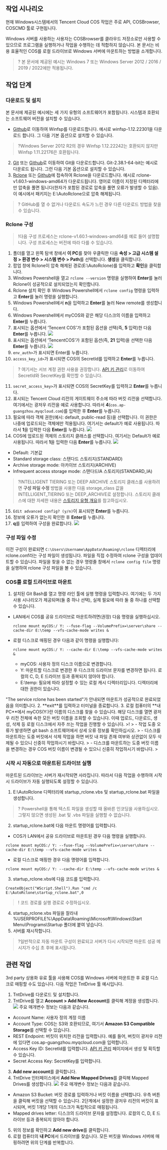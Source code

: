 ## 작업 시나리오
현재 Windows시스템에서의 Tencent Cloud COS 작업은 주로 API, COSBrowser, COSCMD 툴로 구현됩니다.

Windows 서버를 사용하는 사용자는 COSBrowser를 클라우드 저장소로만 사용할 수 있으므로 프로그램을 실행하거나 작업을 수행하는 데 적합하지 않습니다. 본 문서는 비용 효율적인 COS를 로컬 드라이브로 Windows 서버에 마운트하는 방법을 소개합니다.

>? 본 문서에 제공된 예시는 Windows 7 또는 Windows Server 2012 / 2016 / 2019 / 2022에만 적용됩니다.
>

## 작업 단계
### 다운로드 및 설치

본 문서에 제공된 예시에는 세 가지 유형의 소프트웨어가 포함됩니다. 시스템과 호환되는 소프트웨어 버전을 설치할 수 있습니다.
- [Github](https://github.com/billziss-gh/winfsp/releases)로 이동하여 Winfsp를 다운로드합니다.
예시로 winfsp-1.12.22301을 다운로드 합니다. 그 다음 기본 옵션으로 설치할 수 있습니다.
>?Windows Server 2012 R2의 경우 Winfsp 1.12.22242는 호환되지 않지만 Winfsp 1.11.22176은 호환됩니다.
2. [Git](https://gitforwindows.org/) 또는 [Github](https://github.com/git-for-windows/git/releases/)로 이동하여 Git을 다운로드합니다.
Git-2.38.1-64-bit는 예시로 다운로드 됩니다. 그런 다음 기본 옵션으로 설치할 수 있습니다.
3. [Rclone](https://rclone.org/downloads/) 또는 [Github](https://github.com/rclone/rclone/releases)에 접속하여 Rclone을 다운로드합니다.
예시로 rclone-v1.60.1-windows-amd64가 다운로드됩니다. 영어로 이름이 지정된 디렉터리에만 압축을 풀면 됩니다(한자가 포함된 경로로 압축을 풀면 오류가 발생할 수 있음). 이 예시에서 패키지는 E:\AutoRclone으로 압축 해제됩니다.

>? GitHub를 열 수 없거나 다운로드 속도가 느린 경우 다른 다운로드 방법을 찾을 수 있습니다.
>

### Rclone 구성

>!다음 구성 프로세스는 rclone-v1.60.1-windows-amd64를 예로 들어 설명합니다. 구성 프로세스는 버전에 따라 다를 수 있습니다.


1. 폴더를 열고 왼쪽 탐색 창에서 **이 PC**를 찾아 우클릭한 다음 **속성 > 고급 시스템 설정 > 환경 변수 > 시스템 변수 > Path**를 선택합니다. **생성**을 클릭합니다.
2. 팝업 창에 Rclone이 압축 해제된 경로(E:\AutoRclone)를 입력하고 **확인**을 클릭합니다.
3. Windows Powershell을 열고 `rclone --version` 명령을 실행하여 **Enter**를 눌러 Rclone이 성공적으로 설치되었는지 확인합니다.
4. Rclone 설치 확인 후 Windows Powershell에서 `rclone config` 명령을 입력하고 **Enter**를 눌러 명령을 실행합니다.
5. Windows Powershell에서 **n**을 입력하고 **Enter**를 눌러 New remote를 생성합니다.
6. Windows Powershell에서 myCOS와 같은 해당 디스크의 이름을 입력하고 **Enter**를 누릅니다.
7. 표시되는 옵션에서 ‘Tencent COS’가 포함된 옵션을 선택(즉, **5** 입력)한 다음 **Enter**를 누릅니다.
![](https://qcloudimg.tencent-cloud.cn/raw/edd4b224879b2c854c9a32167d3f2aaa.png)
8. 표시되는 옵션에서 ‘TencentCOS’가 포함된 옵션(즉, **21** 입력)을 선택한 다음 **Enter**를 누릅니다.
![](https://qcloudimg.tencent-cloud.cn/raw/c7ada8335827fff90078628f05927141.png)
9. `env_auth>`가 표시되면 Enter를 누릅니다.
10. `access_key_id>`가 표시되면 COS의 SecretId를 입력하고 **Enter**를 누릅니다.
>? 여기서는 서브 계정 권한 사용을 권장합니다. [API 키 관리](https://console.cloud.tencent.com/cam/capi)로 이동하여 SecretId와 SecretKey를 확인할 수 있습니다.
>
11. `secret_access_key>`가 표시되면 COS의 SecretKey를 입력하고 **Enter**를 누릅니다.
12. 표시되는 Tencent Cloud 리전의 게이트웨이 주소에 따라 버킷 리전을 선택합니다.
여기에서는 광저우 리전을 예로 사용합니다. 따라서 **4**(`cos.ap-guangzhou.myqcloud.com`)를 입력한 후 **Enter**를 누릅니다.
13. 필요에 따라 객체 권한(예시: default, public-read 등)을 선택합니다. 이 권한은 나중에 업로드되는 객체에만 적용됩니다. 여기서는 default가 예로 사용됩니다. 따라서 **1**을 입력한 다음 **Enter**를 누릅니다.
![](https://qcloudimg.tencent-cloud.cn/raw/7756d7599713939368c6bb42cd075d07.png)
15. COS에 업로드된 객체의 스토리지 클래스를 선택합니다. 여기서는 Default가 예로 사용됩니다. 따라서 **1**을 입력한 다음 **Enter**를 누릅니다.
![](https://qcloudimg.tencent-cloud.cn/raw/48e7f6c7d65d13d9fdde690e819bad6c.png)
 - Default: 기본값
 - Standard storage class: 스탠다드 스토리지(STANDARD)
 - Archive storage mode: 아카이브 스토리지(ARCHIVE)
 - Infrequent access storage mode: 스탠다드IA 스토리지(STANDARD_IA)
>?INTELLIGENT TIERING 또는 DEEP ARCHIVE 스토리지 클래스를 사용하려면 **구성 파일 수정** 방법을 사용한 다음 storage_class 값을 INTELLIGENT_TIERING 또는 DEEP_ARCHIVE로 설정합니다. 스토리지 클래스에 대한 자세한 내용은 [스토리지 유형 개요](https://intl.cloud.tencent.com/document/product/436/30925)를 참고하십시오.
>
15. `Edit advanced config? (y/n)`이 표시되면 **Enter**를 누릅니다.
16. 정보에 오류가 없는지 확인한 후 **Enter**를 누릅니다.
17. **q**를 입력하여 구성을 완료합니다.
![](https://qcloudimg.tencent-cloud.cn/raw/9cd97c7d75b1b9cfd42a244c03d00fff.png)

### 구성 파일 수정

이전 구성이 완료되면 `C:\Users\Username\AppData\Roaming\rclone` 디렉터리에 rclone.conf라는 구성 파일이 생성됩니다. 파일을 직접 수정하여 rclone 구성을 업데이트할 수 있습니다. 파일을 찾을 수 없는 경우 명령줄 창에서 `rclone config file` 명령을 실행하여 rclone 구성 파일을 볼 수 있습니다.


### COS를 로컬 드라이브로 마운트

1. 설치된 Git Bash를 열고 명령 라인 툴에 실행 명령을 입력합니다. 여기에는 두 가지 사용 시나리오가 제공되며(둘 중 하나 선택), 실제 필요에 따라 둘 중 하나를 선택할 수 있습니다.
<ul>
<li>LAN에서 COS를 공유 드라이브로 마운트하려면(권장) 다음 명령을 실행하십시오.
<pre>
<code class="language-plaintext">rclone mount myCOS:/ Y: --fuse-flag --VolumePrefix=\server\share --cache-dir E:\temp --vfs-cache-mode writes &amp;</code>
</pre>
</li>
<li>로컬 디스크로 매핑된 경우 다음과 같이 명령을 실행합니다:
<pre>
<code class="language-plaintext">rclone mount myCOS:/ Y: --cache-dir E:\temp --vfs-cache-mode writes &</code>
</pre>
	<ul>
		<li>myCOS: 사용자 정의 디스크 이름으로 변경합니다.</li>
		<li>Y: 마운트할 디스크로 변경한 후 디스크의 드라이브 문자를 변경하면 됩니다. 로컬의 C, D, E 드라이브 등과 중복되지 않아야 합니다.</li>
		<li>E:\temp: 필요에 따라 설정할 수 있는 로컬 캐시 디렉터리입니다. 디렉터리에 대한 권한이 있습니다.</li>
	</ul>
</li>
</ul>
"The service rclone has been started"가 안내되면 마운트가 성공적으로 완료되었음을 의미합니다.
2. **exit**를 입력하고 터미널을 종료합니다.
3. 로컬 컴퓨터의 **내 PC**에서 myCOS(Y:)란 이름의 디스크를 찾을 수 있습니다.
해당 디스크를 열면 광저우 리전 전체에 속한 모든 버킷 이름을 조회할 수 있습니다. 이때 업로드, 다운로드, 생성, 삭제 등 로컬 디스크에서 자주 쓰는 작업을 진행할 수 있습니다.
>!
> - 작업 도중 오류가 발생하면 git bash 소프트웨어에서 상세 오류 정보를 확인하십시오.
> - 디스크를 마운트하는 도중 버킷에서 삭제 작업을 하면 버킷 내 파일 존재 여부와 상관없이 모두 삭제될 수 있으니 신중히 작업하시기 바랍니다.
> - 디스크를 마운트하는 도중 버킷 이름을 변경하는 경우 COS 버킷 이름이 변경될 수 있으니 신중히 작업하시기 바랍니다.
> 


### 시작 시 자동으로 마운트된 드라이브 실행

마운트된 드라이브는 서버가 재시작되면 사라집니다. 따라서 다음 작업을 수행하여 시작 시 드라이브가 자동 실행되도록 설정할 수 있습니다.

1. E:\AutoRclone 디렉터리에 startup_rclone.vbs 및 startup_rclone.bat 파일을 생성합니다.
>? Powershell을 통해 텍스트 파일을 생성할 때 올바른 인코딩을 사용하십시오. 그렇지 않으면 생성된 .bat 및 .vbs 파일을 실행할 수 없습니다.
2. startup_rclone.bat에 다음 마운트 명령어를 입력합니다.
 - COS가 LAN에서 공유 드라이브로 마운트된 경우 다음 명령을 실행합니다.
```plaintext
rclone mount myCOS:/ Y: --fuse-flag --VolumePrefix=\server\share --cache-dir E:\temp --vfs-cache-mode writes &
```
 - 로컬 디스크로 매핑한 경우 다음 명령어를 입력합니다.
```
rclone mount myCOS:/ Y: --cache-dir E:\temp --vfs-cache-mode writes &
```
3. startup_rclone.vbs에 다음 코드를 입력합니다.
```plaintext
CreateObject("WScript.Shell").Run "cmd /c E:\AutoRclone\startup_rclone.bat",0
```
>! 코드 경로를 실행 경로로 수정하십시오.
>
4. startup_rclone.vbs 파일을 잘라내 %USERPROFILE%\AppData\Roaming\Microsoft\Windows\Start Menu\Programs\Startup 폴더에 붙여 넣습니다.
5. 서버를 재시작합니다.
>?일반적으로 자동 마운트 구성이 완료되고 서버가 다시 시작되면 마운트 성공 메시지가 수십 초 후에 표시됩니다.



## 관련 작업

3rd party 상용화 유료 툴을 사용해 COS를 Windows 서버에 마운트한 후 로컬 디스크로 매핑할 수도 있습니다. 다음 작업은 TntDrive 툴 예시입니다.
1. TntDrive를 다운로드 및 설치합니다.
2. TntDrive를 열고 **Account > Add New Account**를 클릭해 계정을 생성합니다.
![](https://main.qcloudimg.com/raw/90b4a262b11b6933f48b4922cad4fdc4.png)
주요 매개변수 정보는 다음과 같습니다.
 - Account Name: 사용자 정의 계정 이름
 - Account Type: COS는 S3와 호환되므로, 여기서 **Amazon S3 Compatible Storage**를 선택할 수 있습니다.
 - REST Endpoint: 버킷이 위치한 리전을 입력합니다. 예를 들어, 버킷이 광저우 리전에 있다면 cos.ap-guangzhou.myqcloud.com을 입력합니다.
 - Access Key ID: SecretId를 입력합니다. [API 키 관리](https://console.cloud.tencent.com/capi) 페이지에서 생성 및 획득할 수 있습니다.
 - Secret Access Key: SecretKey를 입력합니다.
3. **Add new account**를 클릭합니다.
4. TntDrive 인터페이스에서 **Add New Mapped Drives**를 클릭해 Mapped Drives를 생성합니다.
![](https://main.qcloudimg.com/raw/fa09500f96ba8e5c8144d39cd5471991.png)
주요 매개변수 정보는 다음과 같습니다.
 - Amazon S3 Bucket: 버킷 경로를 입력하거나 버킷 이름을 선택합니다. 우측 버튼을 클릭해 버킷을 선택할 수 있습니다. 2단계에서 설정한 광저우 리전의 버킷이 표시되며, 버킷 1개당 1개의 디스크가 독립적으로 매핑됩니다.
 - Mapped drives letter: 디스크의 드라이브 문자를 설정합니다. 로컬의 C, D, E 드라이브 등과 중복되지 않아야 합니다.
5. 위의 정보를 확인하고 **Add new drive**를 클릭합니다.
6. 로컬 컴퓨터의 **내 PC**에서 드라이브를 찾습니다. 모든 버킷을 Windows 서버에 매핑하려면 위의 단계를 반복합니다.





